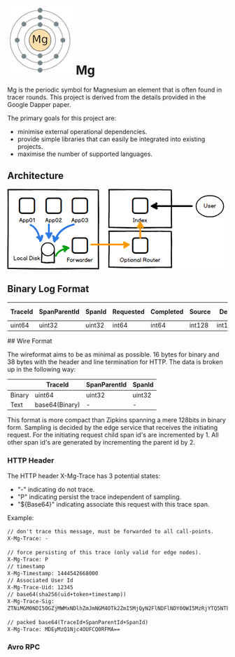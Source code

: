 # ![Magnesium Electron Shell](mg-electrons.png) Mg

Mg is the periodic symbol for Magnesium an element that is often found in tracer rounds. This project is derived from the details provided in the Google Dapper paper.

The primary goals for this project are:

  - minimise external operational dependencies.
  - provide simple libraries that can easily be integrated into existing projects.
  - maximise the number of supported languages.

## Architecture

![Multi-node deployment diagram](Multi-Node-Deployment.png)

## Binary Log Format

| TraceId | SpanParentId | SpanId  | Requested | Completed | Source | Dest   | Req Sz | Resp Sz | Span Len | Checksum | Name   | Annotations  |
|---------|--------------|---------|-----------|-----------|--------|--------|--------|---------|----------|----------|--------|--------------|
| uint64  | uint32       | uint32  | int64     | int64     | int128 | int128 | int64  | int64   | uint64   | int16    | string | []annotation |

## Wire Format

The wireformat aims to be as minimal as possible. 16 bytes for binary and 38 bytes with the header and line termination for HTTP. The data is broken up in the following way:

|        | TraceId | SpanParentId | SpanId  |
|--------|---------|--------------|---------|
| Binary | uint64  | uint32       | uint32  |
| Text   | base64(Binary) | -     | -       |

This format is more compact than Zipkins spanning a mere 128bits in binary form. Sampling is decided by the edge service that receives the initiating request. For the initiating request child span id's are incremented by 1. All other span id's are generated by incrementing the parent id by 2.

### HTTP Header

The HTTP header X-Mg-Trace has 3 potential states:

  - "-" indicating do not trace.
  - "P" indicating persist the trace independent of sampling.
  - "${Base64}" indicating associate this request with this trace span.

Example:
```
// don't trace this message, must be forwarded to all call-points.
X-Mg-Trace: -

// force persisting of this trace (only valid for edge nodes).
X-Mg-Trace: P
// timestamp
X-Mg-Timestamp: 1444542668000
// Associated User Id
X-Mg-Trace-Uid: 12345
// base64(sha256(uid+token+timestamp))
X-Mg-Trace-Sig: ZTNiMGM0NDI5OGZjMWMxNDlhZmJmNGM4OTk2ZmI5MjQyN2FlNDFlNDY0OWI5MzRjYTQ5NTk5MWI3ODUyYjg1NQ==

// packed base64(TraceId+SpanParentId+SpanId)
X-Mg-Trace: MDEyMzQ1Njc4OUFCQ0RFMA==
```
### Avro RPC

